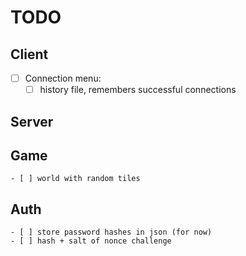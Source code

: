# TODO

## Client
- [ ] Connection menu:
	- [ ] history file, remembers successful connections

## Server


## Game
	- [ ] world with random tiles
	

## Auth
	- [ ] store password hashes in json (for now)
	- [ ] hash + salt of nonce challenge
